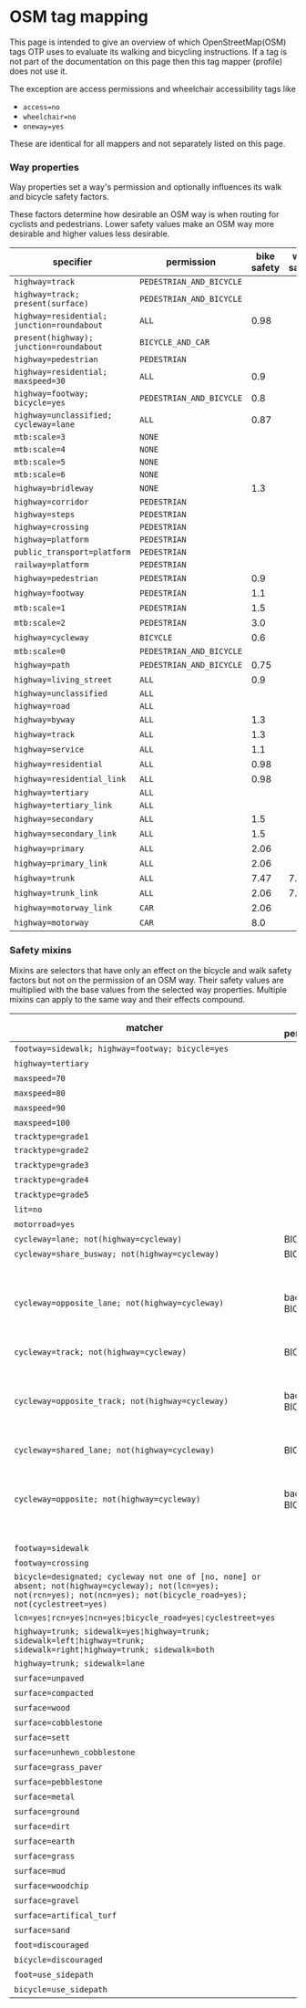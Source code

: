 # OSM tag mapping

This page is intended to give an overview of which OpenStreetMap(OSM) tags OTP uses to evaluate its
walking and bicycling instructions. If a tag is not part of the documentation on this page
then this tag mapper (profile) does not use it. 

The exception are access permissions and wheelchair accessibility tags like

- `access=no`
- `wheelchair=no`
- `oneway=yes`

These are identical for all mappers and not separately listed on this page.

### Way properties

Way properties set a way's permission and optionally influences its walk and bicycle safety factors.

These factors determine how desirable an OSM way is when routing for cyclists and pedestrians.
Lower safety values make an OSM way more desirable and higher values less desirable.

<!-- props BEGIN -->
<!-- NOTE! This section is auto-generated. Do not change, change doc in code instead. -->

| specifier                                  | permission               | bike safety | walk safety |
|--------------------------------------------|--------------------------|-------------|-------------|
| `highway=track`                            | `PEDESTRIAN_AND_BICYCLE` |             |             |
| `highway=track; present(surface)`          | `PEDESTRIAN_AND_BICYCLE` |             |             |
| `highway=residential; junction=roundabout` | `ALL`                    | 0.98        |             |
| `present(highway); junction=roundabout`    | `BICYCLE_AND_CAR`        |             |             |
| `highway=pedestrian`                       | `PEDESTRIAN`             |             |             |
| `highway=residential; maxspeed=30`         | `ALL`                    | 0.9         |             |
| `highway=footway; bicycle=yes`             | `PEDESTRIAN_AND_BICYCLE` | 0.8         |             |
| `highway=unclassified; cycleway=lane`      | `ALL`                    | 0.87        |             |
| `mtb:scale=3`                              | `NONE`                   |             |             |
| `mtb:scale=4`                              | `NONE`                   |             |             |
| `mtb:scale=5`                              | `NONE`                   |             |             |
| `mtb:scale=6`                              | `NONE`                   |             |             |
| `highway=bridleway`                        | `NONE`                   | 1.3         |             |
| `highway=corridor`                         | `PEDESTRIAN`             |             |             |
| `highway=steps`                            | `PEDESTRIAN`             |             |             |
| `highway=crossing`                         | `PEDESTRIAN`             |             |             |
| `highway=platform`                         | `PEDESTRIAN`             |             |             |
| `public_transport=platform`                | `PEDESTRIAN`             |             |             |
| `railway=platform`                         | `PEDESTRIAN`             |             |             |
| `highway=pedestrian`                       | `PEDESTRIAN`             | 0.9         |             |
| `highway=footway`                          | `PEDESTRIAN`             | 1.1         |             |
| `mtb:scale=1`                              | `PEDESTRIAN`             | 1.5         |             |
| `mtb:scale=2`                              | `PEDESTRIAN`             | 3.0         |             |
| `highway=cycleway`                         | `BICYCLE`                | 0.6         |             |
| `mtb:scale=0`                              | `PEDESTRIAN_AND_BICYCLE` |             |             |
| `highway=path`                             | `PEDESTRIAN_AND_BICYCLE` | 0.75        |             |
| `highway=living_street`                    | `ALL`                    | 0.9         |             |
| `highway=unclassified`                     | `ALL`                    |             |             |
| `highway=road`                             | `ALL`                    |             |             |
| `highway=byway`                            | `ALL`                    | 1.3         |             |
| `highway=track`                            | `ALL`                    | 1.3         |             |
| `highway=service`                          | `ALL`                    | 1.1         |             |
| `highway=residential`                      | `ALL`                    | 0.98        |             |
| `highway=residential_link`                 | `ALL`                    | 0.98        |             |
| `highway=tertiary`                         | `ALL`                    |             |             |
| `highway=tertiary_link`                    | `ALL`                    |             |             |
| `highway=secondary`                        | `ALL`                    | 1.5         |             |
| `highway=secondary_link`                   | `ALL`                    | 1.5         |             |
| `highway=primary`                          | `ALL`                    | 2.06        |             |
| `highway=primary_link`                     | `ALL`                    | 2.06        |             |
| `highway=trunk`                            | `ALL`                    | 7.47        | 7.47        |
| `highway=trunk_link`                       | `ALL`                    | 2.06        | 7.47        |
| `highway=motorway_link`                    | `CAR`                    | 2.06        |             |
| `highway=motorway`                         | `CAR`                    | 8.0         |             |

<!-- props END -->

### Safety mixins

Mixins are selectors that have only an effect on the bicycle and walk safety factors but not on the
permission of an OSM way. Their safety values are multiplied with the base values from the selected
way properties. Multiple mixins can apply to the same way and their effects compound.

<!-- mixins BEGIN -->
<!-- NOTE! This section is auto-generated. Do not change, change doc in code instead. -->

| matcher                                                                                                                                                                      | add permission    | remove permission      | bicycle safety                                      | walk safety |
|------------------------------------------------------------------------------------------------------------------------------------------------------------------------------|-------------------|------------------------|-----------------------------------------------------|-------------|
| `footway=sidewalk; highway=footway; bicycle=yes`                                                                                                                             |                   |                        | 0.6                                                 |             |
| `highway=tertiary`                                                                                                                                                           |                   |                        | 1.2                                                 |             |
| `maxspeed=70`                                                                                                                                                                |                   |                        | 1.5                                                 |             |
| `maxspeed=80`                                                                                                                                                                |                   |                        | 2.0                                                 |             |
| `maxspeed=90`                                                                                                                                                                |                   |                        | 3.0                                                 |             |
| `maxspeed=100`                                                                                                                                                               |                   |                        | 5.0                                                 |             |
| `tracktype=grade1`                                                                                                                                                           |                   |                        |                                                     |             |
| `tracktype=grade2`                                                                                                                                                           |                   |                        | 1.1                                                 |             |
| `tracktype=grade3`                                                                                                                                                           |                   |                        | 1.15                                                |             |
| `tracktype=grade4`                                                                                                                                                           |                   |                        | 1.3                                                 |             |
| `tracktype=grade5`                                                                                                                                                           |                   |                        | 1.5                                                 |             |
| `lit=no`                                                                                                                                                                     |                   |                        | 1.05                                                |             |
| `motorroad=yes`                                                                                                                                                              |                   | PEDESTRIAN_AND_BICYCLE |                                                     |             |
| `cycleway=lane; not(highway=cycleway)`                                                                                                                                       | BICYCLE           |                        | 0.87                                                |             |
| `cycleway=share_busway; not(highway=cycleway)`                                                                                                                               | BICYCLE           |                        | 0.92                                                |             |
| `cycleway=opposite_lane; not(highway=cycleway)`                                                                                                                              | backward: BICYCLE |                        | no direction: 1.0 <br> forward: 1.0 <br> back: 0.87 |             |
| `cycleway=track; not(highway=cycleway)`                                                                                                                                      | BICYCLE           |                        | 0.75                                                |             |
| `cycleway=opposite_track; not(highway=cycleway)`                                                                                                                             | backward: BICYCLE |                        | no direction: 1.0 <br> forward: 1.0 <br> back: 0.75 |             |
| `cycleway=shared_lane; not(highway=cycleway)`                                                                                                                                | BICYCLE           |                        | 0.77                                                |             |
| `cycleway=opposite; not(highway=cycleway)`                                                                                                                                   | backward: BICYCLE |                        | no direction: 1.0 <br> forward: 1.0 <br> back: 1.4  |             |
| `footway=sidewalk`                                                                                                                                                           |                   |                        | 2.5                                                 |             |
| `footway=crossing`                                                                                                                                                           |                   |                        | 2.5                                                 |             |
| `bicycle=designated; cycleway not one of [no, none] or absent; not(highway=cycleway); not(lcn=yes); not(rcn=yes); not(ncn=yes); not(bicycle_road=yes); not(cyclestreet=yes)` |                   |                        | 0.8                                                 |             |
| `lcn=yes¦rcn=yes¦ncn=yes¦bicycle_road=yes¦cyclestreet=yes`                                                                                                                   |                   |                        | 0.7                                                 |             |
| `highway=trunk; sidewalk=yes¦highway=trunk; sidewalk=left¦highway=trunk; sidewalk=right¦highway=trunk; sidewalk=both`                                                        |                   |                        |                                                     | 0.25        |
| `highway=trunk; sidewalk=lane`                                                                                                                                               |                   |                        |                                                     | 0.6         |
| `surface=unpaved`                                                                                                                                                            |                   |                        | 1.18                                                |             |
| `surface=compacted`                                                                                                                                                          |                   |                        | 1.18                                                |             |
| `surface=wood`                                                                                                                                                               |                   |                        | 1.18                                                |             |
| `surface=cobblestone`                                                                                                                                                        |                   |                        | 1.3                                                 |             |
| `surface=sett`                                                                                                                                                               |                   |                        | 1.3                                                 |             |
| `surface=unhewn_cobblestone`                                                                                                                                                 |                   |                        | 1.5                                                 |             |
| `surface=grass_paver`                                                                                                                                                        |                   |                        | 1.3                                                 |             |
| `surface=pebblestone`                                                                                                                                                        |                   |                        | 1.3                                                 |             |
| `surface=metal`                                                                                                                                                              |                   |                        | 1.3                                                 |             |
| `surface=ground`                                                                                                                                                             |                   |                        | 1.5                                                 |             |
| `surface=dirt`                                                                                                                                                               |                   |                        | 1.5                                                 |             |
| `surface=earth`                                                                                                                                                              |                   |                        | 1.5                                                 |             |
| `surface=grass`                                                                                                                                                              |                   |                        | 1.5                                                 |             |
| `surface=mud`                                                                                                                                                                |                   |                        | 1.5                                                 |             |
| `surface=woodchip`                                                                                                                                                           |                   |                        | 1.5                                                 |             |
| `surface=gravel`                                                                                                                                                             |                   |                        | 1.5                                                 |             |
| `surface=artifical_turf`                                                                                                                                                     |                   |                        | 1.5                                                 |             |
| `surface=sand`                                                                                                                                                               |                   |                        | 100.0                                               |             |
| `foot=discouraged`                                                                                                                                                           |                   |                        |                                                     | 3.0         |
| `bicycle=discouraged`                                                                                                                                                        |                   |                        | 3.0                                                 |             |
| `foot=use_sidepath`                                                                                                                                                          |                   |                        |                                                     | 5.0         |
| `bicycle=use_sidepath`                                                                                                                                                       |                   |                        | 5.0                                                 |             |

<!-- mixins END -->
